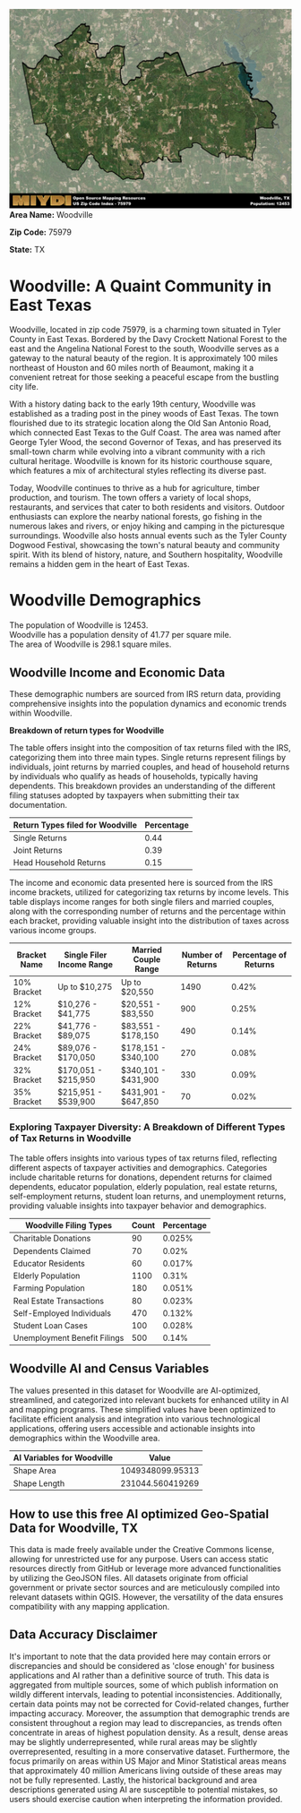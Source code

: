 ![Image Alt Text](../_images/75979.png)
**Area Name:** Woodville

**Zip Code:** 75979

**State:** TX


# Woodville: A Quaint Community in East Texas  
Woodville, located in zip code 75979, is a charming town situated in Tyler County in East Texas. Bordered by the Davy Crockett National Forest to the east and the Angelina National Forest to the south, Woodville serves as a gateway to the natural beauty of the region. It is approximately 100 miles northeast of Houston and 60 miles north of Beaumont, making it a convenient retreat for those seeking a peaceful escape from the bustling city life.

With a history dating back to the early 19th century, Woodville was established as a trading post in the piney woods of East Texas. The town flourished due to its strategic location along the Old San Antonio Road, which connected East Texas to the Gulf Coast. The area was named after George Tyler Wood, the second Governor of Texas, and has preserved its small-town charm while evolving into a vibrant community with a rich cultural heritage. Woodville is known for its historic courthouse square, which features a mix of architectural styles reflecting its diverse past.

Today, Woodville continues to thrive as a hub for agriculture, timber production, and tourism. The town offers a variety of local shops, restaurants, and services that cater to both residents and visitors. Outdoor enthusiasts can explore the nearby national forests, go fishing in the numerous lakes and rivers, or enjoy hiking and camping in the picturesque surroundings. Woodville also hosts annual events such as the Tyler County Dogwood Festival, showcasing the town's natural beauty and community spirit. With its blend of history, nature, and Southern hospitality, Woodville remains a hidden gem in the heart of East Texas.

# Woodville Demographics

The population of Woodville is 12453.  
Woodville has a population density of 41.77 per square mile.  
The area of Woodville is 298.1 square miles.  

## Woodville Income and Economic Data

These demographic numbers are sourced from IRS return data, providing comprehensive insights into the population dynamics and economic trends within Woodville.

**Breakdown of return types for Woodville**

The table offers insight into the composition of tax returns filed with the IRS, categorizing them into three main types. Single returns represent filings by individuals, joint returns by married couples, and head of household returns by individuals who qualify as heads of households, typically having dependents. This breakdown provides an understanding of the different filing statuses adopted by taxpayers when submitting their tax documentation.

| Return Types filed for Woodville                              | Percentage          |
|----------------------------------------------------------|---------------------|
| Single Returns                                            | 0.44 |
| Joint Returns                                             | 0.39 |
| Head Household Returns                                    | 0.15 |

The income and economic data presented here is sourced from the IRS income brackets, utilized for categorizing tax returns by income levels. This table displays income ranges for both single filers and married couples, along with the corresponding number of returns and the percentage within each bracket, providing valuable insight into the distribution of taxes across various income groups.

| Bracket Name       | Single Filer Income Range | Married Couple Range | Number of Returns | Percentage of Returns |
|--------------------|----------------------------|----------------------|-------------------|-----------------------|
| 10% Bracket        | Up to $10,275              | Up to $20,550        | 1490 | 0.42% |
| 12% Bracket        | $10,276 - $41,775          | $20,551 - $83,550    | 900 | 0.25% |
| 22% Bracket        | $41,776 - $89,075          | $83,551 - $178,150   | 490 | 0.14% |
| 24% Bracket        | $89,076 - $170,050         | $178,151 - $340,100  | 270 | 0.08% |
| 32% Bracket        | $170,051 - $215,950        | $340,101 - $431,900  | 330 | 0.09% |
| 35% Bracket        | $215,951 - $539,900        | $431,901 - $647,850  | 70 | 0.02% |

### Exploring Taxpayer Diversity: A Breakdown of Different Types of Tax Returns in Woodville

The table offers insights into various types of tax returns filed, reflecting different aspects of taxpayer activities and demographics. Categories include charitable returns for donations, dependent returns for claimed dependents, educator population, elderly population, real estate returns, self-employment returns, student loan returns, and unemployment returns, providing valuable insights into taxpayer behavior and demographics.

| Woodville Filing Types                    | Count | Percentage |
|--------------------------------------|-------|------------|
| Charitable Donations                 | 90 | 0.025% |
| Dependents Claimed                   | 70 | 0.02% |
| Educator Residents                   | 60 | 0.017% |
| Elderly Population                   | 1100 | 0.31% |
| Farming Population                   | 180 | 0.051% |
| Real Estate Transactions             | 80 | 0.023% |
| Self-Employed Individuals            | 470 | 0.132% |
| Student Loan Cases                   | 100 | 0.028% |
| Unemployment Benefit Filings         | 500 | 0.14% |

## Woodville AI and Census Variables

The values presented in this dataset for Woodville are AI-optimized, streamlined, and categorized into relevant buckets for enhanced utility in AI and mapping programs. These simplified values have been optimized to facilitate efficient analysis and integration into various technological applications, offering users accessible and actionable insights into demographics within the Woodville area.

| AI Variables for Woodville | Value |
|-------------|-------|
| Shape Area | 1049348099.95313 |
| Shape Length | 231044.560419269 |

## How to use this free AI optimized Geo-Spatial Data for Woodville, TX

This data is made freely available under the Creative Commons license, allowing for unrestricted use for any purpose. Users can access static resources directly from GitHub or leverage more advanced functionalities by utilizing the GeoJSON files. All datasets originate from official government or private sector sources and are meticulously compiled into relevant datasets within QGIS. However, the versatility of the data ensures compatibility with any mapping application.

## Data Accuracy Disclaimer
It's important to note that the data provided here may contain errors or discrepancies and should be considered as 'close enough' for business applications and AI rather than a definitive source of truth. This data is aggregated from multiple sources, some of which publish information on wildly different intervals, leading to potential inconsistencies. Additionally, certain data points may not be corrected for Covid-related changes, further impacting accuracy. Moreover, the assumption that demographic trends are consistent throughout a region may lead to discrepancies, as trends often concentrate in areas of highest population density. As a result, dense areas may be slightly underrepresented, while rural areas may be slightly overrepresented, resulting in a more conservative dataset. Furthermore, the focus primarily on areas within US Major and Minor Statistical areas means that approximately 40 million Americans living outside of these areas may not be fully represented. Lastly, the historical background and area descriptions generated using AI are susceptible to potential mistakes, so users should exercise caution when interpreting the information provided.
